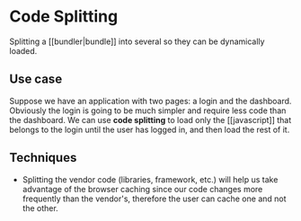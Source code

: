 # Code Splitting
Splitting a [[bundler|bundle]] into several so they can be dynamically loaded.

## Use case
Suppose we have an application with two pages: a login and the dashboard. Obviously the login is going to be much simpler and require less code than the dashboard. We can use **code splitting** to load only the [[javascript]] that belongs to the login until the user has logged in, and then load the rest of it.

## Techniques
* Splitting the vendor code (libraries, framework, etc.) will help us take advantage of the browser caching since our code changes more frequently than the vendor's, therefore the user can cache one and not the other.
